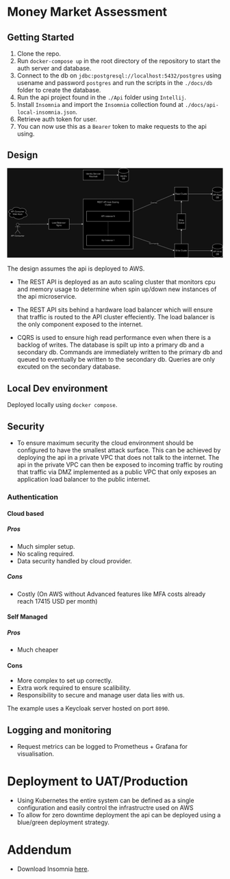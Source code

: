 # Money Market Assessment

## Getting Started
1. Clone the repo.
2. Run `docker-compose up` in the root directory of the repository to start the auth server and database.
3. Connect to the db on `jdbc:postgresql://localhost:5432/postgres` using usename and password `postgres` and run the scripts in the `./docs/db` folder to create the database.
3. Run the api project found in the `./Api` folder using `Intellij`.
4. Install `Insomnia` and import the `Insomnia` collection found at `./docs/api-local-insomnia.json`.
5. Retrieve auth token for user.
6. You can now use this as a `Bearer` token to make requests to the api using.

## Design
![overview](/docs/Overview.jpg)

The design assumes the api is deployed to AWS.

- The REST API is deployed as an auto scaling cluster that monitors cpu and memory usage to determine when spin up/down new instances of the api microservice.

- The REST API sits behind a hardware load balancer which will ensure that traffic is routed to the API cluster effeciently. The load balancer is the only component exposed to the internet. 

- CQRS is used to ensure high read performance even when there is a backlog of writes. The database is spilt up into a primary db and a secondary db. Commands are immediately written to the primary db and queued to eventually be written to the secondary db. Queries are only excuted on the secondary database.

## Local Dev environment
Deployed locally using `docker compose`.

## Security
- To ensure maximum security the cloud environment should be configured to have the smallest attack surface. This can be achieved by deploying the api in a private VPC that does not talk to the internet. The api in the private VPC can then be exposed to incoming traffic by routing that traffic via DMZ implemented as a public VPC that only exposes an application load balancer to the public internet.

### Authentication
#### Cloud based
##### Pros
- Much simpler setup.
- No scaling required.
- Data security handled by cloud provider.
##### Cons
- Costly (On AWS without Advanced features like MFA costs already reach 17415 USD per month)

#### Self Managed
##### Pros
- Much cheaper

#### Cons
- More complex to set up correctly.
- Extra work required to ensure scalibility.
- Responsibility to secure and manage user data lies with us.

The example uses  a Keycloak server hosted on port `8090`.

## Logging and monitoring
- Request metrics can be logged to Prometheus + Grafana for visualisation.

# Deployment to UAT/Production 
- Using Kubernetes the entire system can be defined as a single configuration and easily control the infrastructre used on AWS
- To allow for zero downtime deployment the api can be deployed using a blue/green deployment strategy.

# Addendum
-  Download Insomnia [here](https://insomnia.rest/download).